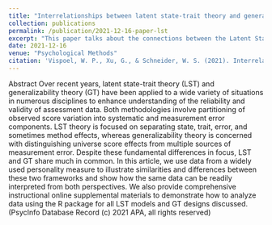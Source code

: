```yaml
---
title: "Interrelationships between latent state-trait theory and generalizability theory within a structural equation modeling framework"
collection: publications
permalink: /publication/2021-12-16-paper-lst
excerpt: "This paper talks about the connections between the Latent State-trait theory (LST) and the Generalizability Theory (GT)"
date: 2021-12-16
venue: "Psychological Methods"
citation: 'Vispoel, W. P., Xu, G., & Schneider, W. S. (2021). Interrelationships between latent state-trait theory and generalizability theory within a structural equation modeling framework. Psychological Methods. Advance online publication. https://doi.org/10.1037/met0000290'
---
```


Abstract
Over recent years, latent state-trait theory (LST) and generalizability theory (GT) have been applied to a wide variety of situations in numerous disciplines to enhance understanding of the reliability and validity of assessment data. Both methodologies involve partitioning of observed score variation into systematic and measurement error components. LST theory is focused on separating state, trait, error, and sometimes method effects, whereas generalizability theory is concerned with distinguishing universe score effects from multiple sources of measurement error. Despite these fundamental differences in focus, LST and GT share much in common. In this article, we use data from a widely used personality measure to illustrate similarities and differences between these two frameworks and show how the same data can be readily interpreted from both perspectives. We also provide comprehensive instructional online supplemental materials to demonstrate how to analyze data using the R package for all LST models and GT designs discussed. (PsycInfo Database Record (c) 2021 APA, all rights reserved)
